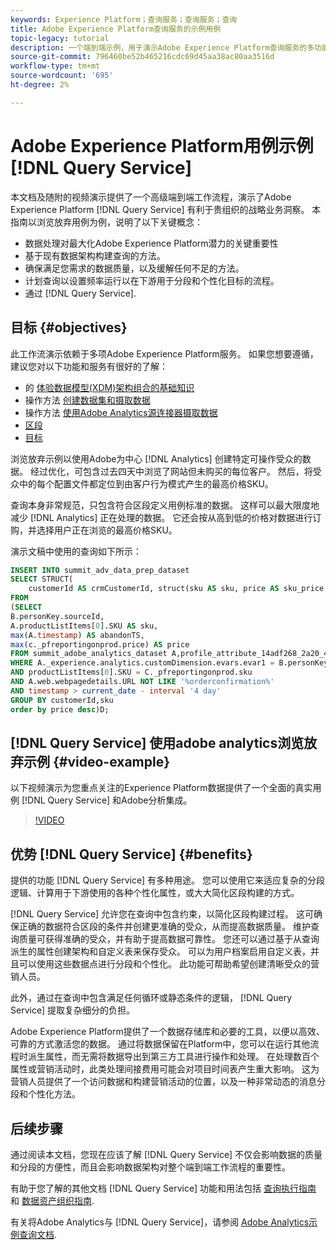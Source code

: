 ```yaml
---
keywords: Experience Platform；查询服务；查询服务；查询
title: Adobe Experience Platform查询服务的示例用例
topic-legacy: tutorial
description: 一个端到端示例，用于演示Adobe Experience Platform查询服务的多功能性和优势。
source-git-commit: 796460be52b465216cdc69d45aa38ac80aa3516d
workflow-type: tm+mt
source-wordcount: '695'
ht-degree: 2%

---
```


# Adobe Experience Platform用例示例 [!DNL Query Service]

本文档及随附的视频演示提供了一个高级端到端工作流程，演示了Adobe Experience Platform [!DNL Query Service] 有利于贵组织的战略业务洞察。 本指南以浏览放弃用例为例，说明了以下关键概念：

* 数据处理对最大化Adobe Experience Platform潜力的关键重要性
* 基于现有数据架构构建查询的方法。
* 确保满足您需求的数据质量，以及缓解任何不足的方法。
* 计划查询以设置频率运行以在下游用于分段和个性化目标的流程。
* 通过 [!DNL Query Service].

## 目标 {#objectives}

此工作流演示依赖于多项Adobe Experience Platform服务。 如果您想要遵循，建议您对以下功能和服务有很好的了解：

* 的 [体验数据模型(XDM)架构组合的基础知识](../../xdm/schema/composition.md)
* 操作方法 [创建数据集和摄取数据](https://experienceleague.adobe.com/docs/platform-learn/tutorials/data-ingestion/create-datasets-and-ingest-data.html)
* 操作方法 [使用Adobe Analytics源连接器摄取数据](https://experienceleague.adobe.com/docs/platform-learn/tutorials/sources/ingest-data-from-adobe-analytics.html?lang=zh-Hans)
* [区段](../../segmentation/home.md)
* [目标](../../destinations/home.md)

浏览放弃示例以使用Adobe为中心 [!DNL Analytics] 创建特定可操作受众的数据。 经过优化，可包含过去四天中浏览了网站但未购买的每位客户。 然后，将受众中的每个配置文件都定位到由客户行为模式产生的最高价格SKU。

查询本身非常规范，只包含符合区段定义用例标准的数据。 这样可以最大限度地减少 [!DNL Analytics] 正在处理的数据。 它还会按从高到低的价格对数据进行订购，并选择用户正在浏览的最高价格SKU。

演示文稿中使用的查询如下所示：

```sql
INSERT INTO summit_adv_data_prep_dataset
SELECT STRUCT(
    customerId AS crmCustomerId, struct(sku AS sku, price AS sku_price, abandonTS AS abandonTS) AS abandonBrowse) AS _pfreportingonprod
FROM
(SELECT
B.personKey.sourceId,
A.productListItems[0].SKU AS sku,
max(A.timestamp) AS abandonTS,
max(c._pfreportingonprod.price) AS price
FROM summit_adobe_analytics_dataset A,profile_attribute_14adf268_2a20_4dee_bee6_a6b0e34616a9 B,summit_product_dataset c
WHERE A._experience.analytics.customDimension.evars.evar1 = B.personKey.sourceID
AND productListItems[0].SKU = C._pfreportingonprod.sku
AND A.web.webpagedetails.URL NOT LIKE '%orderconfirmation%'
AND timestamp > current_date - interval '4 day'
GROUP BY customerId,sku
order by price desc)D;
```

## [!DNL Query Service] 使用adobe analytics浏览放弃示例 {#video-example}

以下视频演示为您重点关注的Experience Platform数据提供了一个全面的真实用例 [!DNL Query Service] 和Adobe分析集成。

>[!VIDEO](https://video.tv.adobe.com/v/342533?quality=12&learn=on)

## 优势 [!DNL Query Service] {#benefits}

提供的功能 [!DNL Query Service] 有多种用途。 您可以使用它来适应复杂的分段逻辑、计算用于下游使用的各种个性化属性，或大大简化区段构建的方式。

[!DNL Query Service] 允许您在查询中包含约束，以简化区段构建过程。 这可确保正确的数据符合区段的条件并创建更准确的受众，从而提高数据质量。 维护查询质量可获得准确的受众，并有助于提高数据可靠性。 您还可以通过基于从查询派生的属性创建架构和自定义表来保存受众。 可以为用户档案启用自定义表，并且可以使用这些数据点进行分段和个性化。 此功能可帮助希望创建清晰受众的营销人员。

此外，通过在查询中包含满足任何循环或静态条件的逻辑， [!DNL Query Service] 提取复杂细分的负担。

Adobe Experience Platform提供了一个数据存储库和必要的工具，以便以高效、可靠的方式激活您的数据。 通过将数据保留在Platform中，您可以在运行其他流程时派生属性，而无需将数据导出到第三方工具进行操作和处理。 在处理数百个属性或营销活动时，此类处理间接费用可能会对项目时间表产生重大影响。 这为营销人员提供了一个访问数据和构建营销活动的位置，以及一种非常动态的消息分段和个性化方法。

## 后续步骤

通过阅读本文档，您现在应该了解 [!DNL Query Service] 不仅会影响数据的质量和分段的方便性，而且会影响数据架构对整个端到端工作流程的重要性。

有助于您了解的其他文档 [!DNL Query Service] 功能和用法包括 [查询执行指南](../best-practices/writing-queries.md) 和 [数据资产组织指南](../best-practices/organize-data-assets.md).

有关将Adobe Analytics与 [!DNL Query Service]，请参阅 [Adobe Analytics示例查询文档](../sample-queries/adobe-analytics.md).
